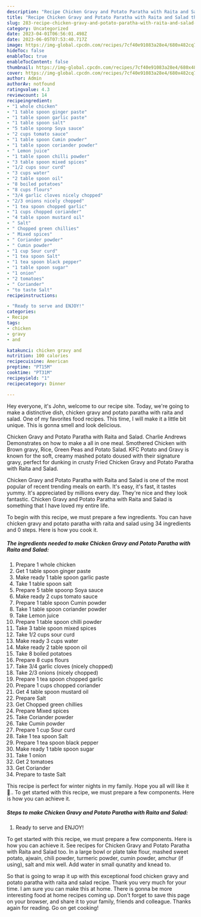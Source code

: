 ```yaml
---
description: "Recipe Chicken Gravy and Potato Paratha with Raita and Salad the Very Delicious}"
title: "Recipe Chicken Gravy and Potato Paratha with Raita and Salad the Very Delicious}"
slug: 283-recipe-chicken-gravy-and-potato-paratha-with-raita-and-salad-the-very-delicious
category: Uncategorized
date: 2023-04-01T06:56:01.498Z
date: 2023-06-05T07:53:40.717Z
image: https://img-global.cpcdn.com/recipes/7cf40e91083a28e4/680x482cq70/chicken-gravy-and-potato-paratha-with-raita-and-salad-recipe-main-photo.jpg
hideToc: false
enableToc: true
enableTocContent: false
thumbnail: https://img-global.cpcdn.com/recipes/7cf40e91083a28e4/680x482cq70/chicken-gravy-and-potato-paratha-with-raita-and-salad-recipe-main-photo.jpg
cover: https://img-global.cpcdn.com/recipes/7cf40e91083a28e4/680x482cq70/chicken-gravy-and-potato-paratha-with-raita-and-salad-recipe-main-photo.jpg
author: Admin
authorAv: notfound
ratingvalue: 4.3
reviewcount: 14
recipeingredient:
- "1 whole chicken"
- "1 table spoon ginger paste"
- "1 table spoon garlic paste"
- "1 table spoon salt"
- "5 table spoonp Soya sauce"
- "2 cups tomato sauce"
- "1 table spoon Cumin powder"
- "1 table spoon coriander powder"
- " Lemon juice"
- "1 table spoon chilli powder"
- "3 table spoon mixed spices"
- "1/2 cups sour curd"
- "3 cups water"
- "2 table spoon oil"
- "8 boiled potatoes"
- "8 cups flours"
- "3/4 garlic cloves nicely chopped"
- "2/3 onions nicely chopped"
- "1 tea spoon chopped garlic"
- "1 cups chopped coriander"
- "4 table spoon mustard oil"
- " Salt"
- " Chopped green chillies"
- " Mixed spices"
- " Coriander powder"
- " Cumin powder"
- "1 cup Sour curd"
- "1 tea spoon Salt"
- "1 tea spoon black pepper"
- "1 table spoon sugar"
- "1 onion"
- "2 tomatoes"
- " Coriander"
- "to taste Salt"
recipeinstructions:

- "Ready to serve and ENJOY!"
categories:
- Recipe
tags:
- chicken
- gravy
- and

katakunci: chicken gravy and 
nutrition: 100 calories
recipecuisine: American
preptime: "PT15M"
cooktime: "PT31M"
recipeyield: "1"
recipecategory: Dinner

---
```



Hey everyone, it's John, welcome to our recipe site. Today, we're going to make a distinctive dish, chicken gravy and potato paratha with raita and salad. One of my favorites food recipes. This time, I will make it a little bit unique. This is gonna smell and look delicious.

Chicken Gravy and Potato Paratha with Raita and Salad. Charlie Andrews Demonstrates on how to make a all in one meal. Smothered Chicken with Brown gravy, Rice, Green Peas and Potato Salad. KFC Potato and Gravy is known for the soft, creamy mashed potato doused with their signature gravy, perfect for dunking in crusty Fried Chicken Gravy and Potato Paratha with Raita and Salad.

Chicken Gravy and Potato Paratha with Raita and Salad is one of the most popular of recent trending meals on earth. It's easy, it's fast, it tastes yummy. It's appreciated by millions every day. They're nice and they look fantastic. Chicken Gravy and Potato Paratha with Raita and Salad is something that I have loved my entire life.


To begin with this recipe, we must prepare a few ingredients. You can have chicken gravy and potato paratha with raita and salad using 34 ingredients and 0 steps. Here is how you cook it.

<!--inarticleads1-->

##### The ingredients needed to make Chicken Gravy and Potato Paratha with Raita and Salad:

1. Prepare 1 whole chicken
1. Get 1 table spoon ginger paste
1. Make ready 1 table spoon garlic paste
1. Take 1 table spoon salt
1. Prepare 5 table spoonp Soya sauce
1. Make ready 2 cups tomato sauce
1. Prepare 1 table spoon Cumin powder
1. Take 1 table spoon coriander powder
1. Take  Lemon juice
1. Prepare 1 table spoon chilli powder
1. Take 3 table spoon mixed spices
1. Take 1/2 cups sour curd
1. Make ready 3 cups water
1. Make ready 2 table spoon oil
1. Take 8 boiled potatoes
1. Prepare 8 cups flours
1. Take 3/4 garlic cloves (nicely chopped)
1. Take 2/3 onions (nicely chopped)
1. Prepare 1 tea spoon chopped garlic
1. Prepare 1 cups chopped coriander
1. Get 4 table spoon mustard oil
1. Prepare  Salt
1. Get  Chopped green chillies
1. Prepare  Mixed spices
1. Take  Coriander powder
1. Take  Cumin powder
1. Prepare 1 cup Sour curd
1. Take 1 tea spoon Salt
1. Prepare 1 tea spoon black pepper
1. Make ready 1 table spoon sugar
1. Take 1 onion
1. Get 2 tomatoes
1. Get  Coriander
1. Prepare to taste Salt


This recipe is perfect for winter nights in my family. Hope you all will like it 🍳.. To get started with this recipe, we must prepare a few components. Here is how you can achieve it. 

<!--inarticleads2-->

##### Steps to make Chicken Gravy and Potato Paratha with Raita and Salad:


1. Ready to serve and ENJOY!

To get started with this recipe, we must prepare a few components. Here is how you can achieve it. See recipes for Chicken Gravy and Potato Paratha with Raita and Salad too. In a large bowl or plate take flour, mashed sweet potato, ajwain, chili powder, turmeric powder, cumin powder, amchur (if using), salt and mix well. Add water in small qunatity and knead to. 

So that is going to wrap it up with this exceptional food chicken gravy and potato paratha with raita and salad recipe. Thank you very much for your time. I am sure you can make this at home. There is gonna be more interesting food at home recipes coming up. Don't forget to save this page on your browser, and share it to your family, friends and colleague. Thanks again for reading. Go on get cooking!
